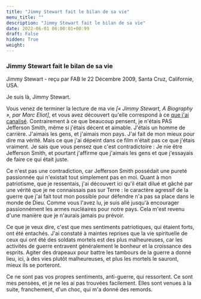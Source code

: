 ```yaml
---
title: "Jimmy Stewart fait le bilan de sa vie"
menu_title: ""
description: "Jimmy Stewart fait le bilan de sa vie"
date: 2022-06-01 06:00:01+00:99
draft: False
hidden: True
weight:
---
```

### Jimmy Stewart fait le bilan de sa vie

Jimmy Stewart - reçu par FAB le 22 Décembre 2009, Santa Cruz, Californie, USA.

Je suis là, Jimmy Stewart.

Vous venez de terminer la lecture de ma vie *[« Jimmy Stewart, A Biography », par Marc Eliot]*, et vous avez découvert qu'elle correspond à ce [que j'ai canalisé](/fr-contemporary-messages/fr-contemporary-messages-by-date-order/fr-contemporary-messages-2009/fr-2009-2-12-1-fab-jimmy-stewart/). Contrairement à ce que beaucoup pensent, je n'étais PAS Jefferson Smith, même si j'étais décent et aimable. J'étais un homme de carrière. J'aimais les gens, et j'aimais mon pays. J'ai fait de mon mieux pour dire ma vérité. Mais ce que j'ai dépeint dans ce film n'était pas ce que j'étais vraiment. Je sais que vous pensez que c'est contradictoire : Je nie être Jefferson Smith, et pourtant j'affirme que j'aimais les gens et que j'essayais de faire ce qui était juste.

Ce n'est pas une contradiction, car Jefferson Smith possédait une pureté passionnée qui n'existait tout simplement pas en moi. Quant à mon patriotisme, que je ressentais, j'ai découvert ici qu'il était dilué et gâché par une vérité que je ne connaissais pas sur Terre : le caractère agressif de la guerre que j'ai fait tout mon possible pour défendre n'a pas sa place dans le monde de Dieu. Comme vous l'avez lu, je suis allé jusqu'à encourager passionnément les armes nucléaires pour notre pays. Cela m'est revenu d'une manière que je n'aurais jamais pu prévoir.

Ce que je veux dire, c'est que mes sentiments patriotiques, qui étaient forts, ont été entachés. J'ai constaté à maintes reprises que la vie spirituelle de ceux qui ont été des soldats mortels est des plus malheureuses, car les activités de guerre entravent généralement le bonheur et la croissance des esprits. Agiter des drapeaux pour battre les tambours de la guerre a donné lieu, ici, à des vies plutôt malheureuses, et plus les mortels le sauront, mieux ils se porteront.

Ce ne sont pas vos propres sentiments, anti-guerre, qui ressortent. Ce sont mes pensées, et je ne les ai pas trouvées facilement. Elles sont venues à la suite, franchement, d'un choc, qui m'a donné des remords.